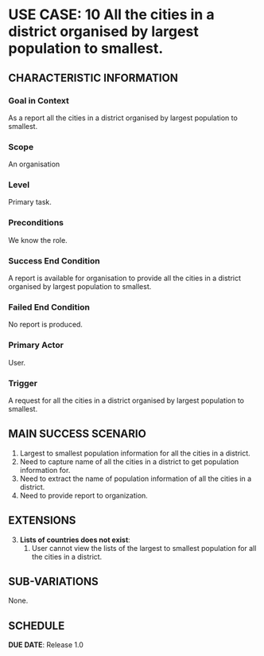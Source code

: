 # USE CASE: 10 All the cities in a district organised by largest population to smallest.

## CHARACTERISTIC INFORMATION

### Goal in Context

As a report all the cities in a district organised by largest population to smallest.

### Scope

An organisation

### Level

Primary task.

### Preconditions

We know the role.

### Success End Condition

A report is available for organisation to provide all the cities in a district organised by largest population to smallest.

### Failed End Condition

No report is produced.

### Primary Actor

User.

### Trigger

A request for all the cities in a district organised by largest population to smallest.

## MAIN SUCCESS SCENARIO

1. Largest to smallest population information for all the cities in a district.
2. Need to capture name of all the cities in a district to get population information for.
3. Need to extract the name of population information of all the cities in a district.
4. Need to  provide report to organization.

## EXTENSIONS

3. **Lists of countries does not exist**:
    1. User cannot view the lists of the largest to smallest population for all the cities in a district.

## SUB-VARIATIONS

None.

## SCHEDULE

**DUE DATE**: Release 1.0
